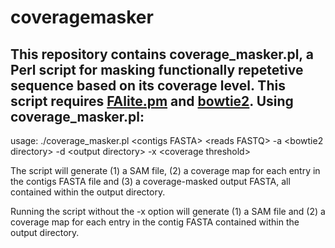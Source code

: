 coveragemasker
==============
This repository contains coverage_masker.pl, a Perl script for masking functionally repetetive sequence based on its coverage level. This script requires <a href="https://github.com/KorfLab/Perl_utils/blob/master/FAlite.pm">FAlite.pm</a> and <a href="https://github.com/BenLangmead/bowtie2">bowtie2</a>.
Using coverage_masker.pl:
-------------------------
usage: ./coverage_masker.pl \<contigs FASTA\> \<reads FASTQ\> -a \<bowtie2 directory\> -d \<output directory\> -x \<coverage threshold\>

The script will generate (1) a SAM file, (2) a coverage map for each entry in the contigs FASTA file and (3) a coverage-masked output FASTA, all contained within the output directory.

Running the script without the -x option will generate (1) a SAM file and (2) a coverage map for each entry in the contig FASTA contained within the output directory.
